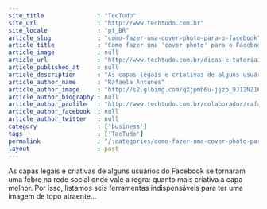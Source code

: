 ```yaml
---
site_title               : "TecTudo"
site_url                 : "http://www.techtudo.com.br"
site_locale              : "pt_BR"
article_slug             : "como-fazer-uma-cover-photo-para-o-facebook"
article_title            : "Como fazer uma 'cover photo' para o Facebook"
article_image            : null
article_url              : "http://www.techtudo.com.br/dicas-e-tutoriais/noticia/2014/09/como-fazer-imagens-de-capa-para-o-facebook.html"
article_published_at     : null
article_description      : "As capas legais e criativas de alguns usuários do Facebook se tornaram uma febre na rede social onde vale a regra: quanto mais criativa a capa melhor. Por isso, listamos seis ferramentas indispensáveis para ter uma imagem de topo atraente..."
article_author_name      : "Rafaela Antunes"
article_author_image     : "http://s2.glbimg.com/qXjpmb6u-jjzp_9J12NZ16rGb4Y=/30x30/s2.glbimg.com/tbo_Lg8324fNeUo5QfDhsyZOU_U=/0x0:170x170/140x140/s.glbimg.com/po/tt2/f/original/2014/08/29/170.png"
article_author_biography : null
article_author_profile   : "http://www.techtudo.com.br/colaborador/rafaela-antunes.html"
article_author_facebook  : null
article_author_twitter   : null
category                 : ['business']
tags                     : ['TecTudo']
permalink                : "/:categories/como-fazer-uma-cover-photo-para-o-facebook/"
layout                   : post
---
```


As capas legais e criativas de alguns usuários do Facebook se tornaram uma febre na rede social onde vale a regra: quanto mais criativa a capa melhor. Por isso, listamos seis ferramentas indispensáveis para ter uma imagem de topo atraente...
